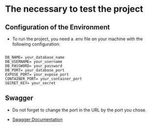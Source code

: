 # The necessary to test the project

## Configuration of the Environment

* To run the project, you need a .env file on your machine with the following configuration:

```dotenv

DB_NAME= your_database_name
DB_USERNAME= your_username
DB_PASSWORD= your_password
DB_PORT= your_database_port
EXPOSE_PORT= your_expose_port
CONTAINER_PORT= your_container_port
SECRET_KEY= your_secret
```

## Swagger

* Do not forget to change the port in the URL by the port you chose.

* [Swagger Documentation](http://localhost:8080/swagger-ui/index.html)
